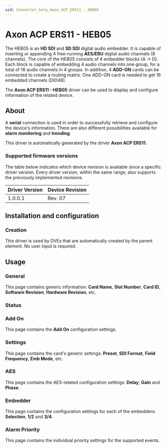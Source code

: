 ```yaml
---
uid: Connector_help_Axon_ACP_ERS11_-_HEB05
---
```


# Axon ACP ERS11 - HEB05

The HEB05 is an **HD SDI** and **SD SDI** digital audio embedder. It is capable of inserting or appending 4 free-running **AES/EBU** digital audio channels (8 channels). The core of the HEB05 consists of 4 embedder blocks (A -\> D). Each block is capable of embedding 4 audio channels into one group, for a total of 16 audio channels in 4 groups. In addition, 4 **ADD-ON** cards can be connected to create a routing matrix. One ADD-ON card is needed to get 16 embedded channels (DIO48).

The **Axon ACP ERS11 - HEB05** driver can be used to display and configure information of the related device.

## About

A **serial** connection is used in order to successfully retrieve and configure the device's information. There are also different possibilities available for **alarm monitoring** and **trending**.

This driver is automatically generated by the driver **Axon ACP ERS11.**

### Supported firmware versions

The table below indicates which device revision is available since a specific driver version. Every driver version, within the same range, also supports the previously implemented revisions.

| **Driver Version** | **Device Revision** |
|--------------------|---------------------|
| 1.0.0.1            | Rev. 07             |

## Installation and configuration

### Creation

This driver is used by DVEs that are automatically created by the parent element. No user input is required.

## Usage

### General

This page contains generic information: **Card Name**, **Slot Number**, **Card ID**, **Software Revision**, **Hardware Revision**, etc.

### Status

### Add On

This page contains the **Add On** configuration settings.

### Settings

This page contains the card's generic settings: **Preset**, **SDI Format**, **Field Frequency**, **Emb Mode**, etc.

### AES

This page contains the AES-related configuration settings: **Delay**, **Gain** and **Phase**.

### Embedder

This page contains the configuration settings for each of the embedders: **Selection**, **1/2** and **3/4**.

### Alarm Priority

This page contains the individual priority settings for the supported events.
